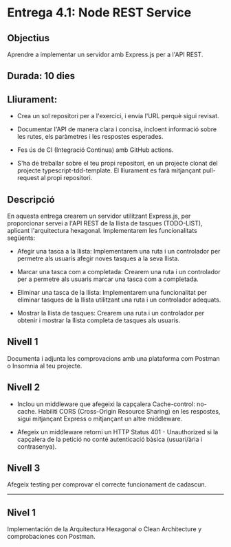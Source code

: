 # Entrega 4.1: Node REST Service

## Objectius

Aprendre a implementar un servidor amb Express.js per a l'API REST.

## Durada: 10 dies

## Lliurament:

- Crea un sol repositori per a l'exercici, i envia l'URL perquè sigui revisat.

- Documentar l'API de manera clara i concisa, incloent informació sobre les rutes, els paràmetres i les respostes esperades.

- Fes ús de CI (Integració Continua) amb GitHub actions.

- S'ha de treballar sobre el teu propi repositori, en un projecte clonat del projecte typescript-tdd-template. El lliurament es farà mitjançant pull-request al propi repositori.

## Descripció

En aquesta entrega crearem un servidor utilitzant Express.js, per proporcionar servei a l'API REST de la llista de tasques (TODO-LIST), aplicant l'arquitectura hexagonal. Implementarem les funcionalitats següents:

- Afegir una tasca a la llista: Implementarem una ruta i un controlador per permetre als usuaris afegir noves tasques a la seva llista.

- Marcar una tasca com a completada: Crearem una ruta i un controlador per a permetre als usuaris marcar una tasca com a completada.

- Eliminar una tasca de la llista: Implementarem una funcionalitat per eliminar tasques de la llista utilitzant una ruta i un controlador adequats.

- Mostrar la llista de tasques: Crearem una ruta i un controlador per obtenir i mostrar la llista completa de tasques als usuaris.

## Nivell 1

Documenta i adjunta les comprovacions amb una plataforma com Postman o Insomnia al teu projecte.

## Nivell 2

- Inclou un middleware que afegeixi la capçalera Cache-control: no-cache. Habiliti CORS (Cross-Origin Resource Sharing) en les respostes, sigui mitjançant Express o mitjançant un altre middleware.

- Afegeix un middleware retorni un HTTP Status 401 - Unauthorized si la capçalera de la petició no conté autenticació bàsica (usuari/ària i contrasenya).

## Nivell 3

Afegeix testing per comprovar el correcte funcionament de cadascun.

<hr>

## Nivel 1

Implementación de la Arquitectura Hexagonal o Clean Architecture y comprobaciones con Postman.
